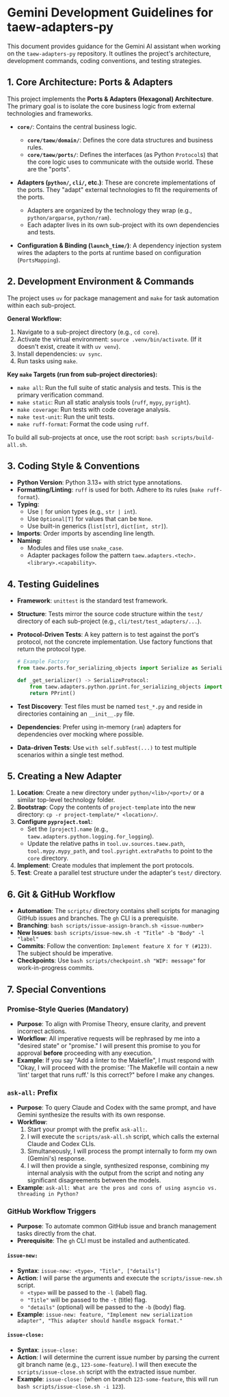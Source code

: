 # Gemini Development Guidelines for taew-adapters-py

This document provides guidance for the Gemini AI assistant when working on the `taew-adapters-py` repository. It outlines the project's architecture, development commands, coding conventions, and testing strategies.

## 1. Core Architecture: Ports & Adapters

This project implements the **Ports & Adapters (Hexagonal) Architecture**. The primary goal is to isolate the core business logic from external technologies and frameworks.

-   **`core/`**: Contains the central business logic.
    -   **`core/taew/domain/`**: Defines the core data structures and business rules.
    -   **`core/taew/ports/`**: Defines the interfaces (as Python `Protocol`s) that the core logic uses to communicate with the outside world. These are the "ports".

-   **Adapters (`python/`, `cli/`, etc.)**: These are concrete implementations of the ports. They "adapt" external technologies to fit the requirements of the ports.
    -   Adapters are organized by the technology they wrap (e.g., `python/argparse`, `python/ram`).
    -   Each adapter lives in its own sub-project with its own dependencies and tests.

-   **Configuration & Binding (`launch_time/`)**: A dependency injection system wires the adapters to the ports at runtime based on configuration (`PortsMapping`).

## 2. Development Environment & Commands

The project uses `uv` for package management and `make` for task automation within each sub-project.

**General Workflow:**

1.  Navigate to a sub-project directory (e.g., `cd core`).
2.  Activate the virtual environment: `source .venv/bin/activate`. (If it doesn't exist, create it with `uv venv`).
3.  Install dependencies: `uv sync`.
4.  Run tasks using `make`.

**Key `make` Targets (run from sub-project directories):**

-   `make all`: Run the full suite of static analysis and tests. This is the primary verification command.
-   `make static`: Run all static analysis tools (`ruff`, `mypy`, `pyright`).
-   `make coverage`: Run tests with code coverage analysis.
-   `make test-unit`: Run the unit tests.
-   `make ruff-format`: Format the code using `ruff`.

To build all sub-projects at once, use the root script: `bash scripts/build-all.sh`.

## 3. Coding Style & Conventions

-   **Python Version**: Python 3.13+ with strict type annotations.
-   **Formatting/Linting**: `ruff` is used for both. Adhere to its rules (`make ruff-format`).
-   **Typing**:
    -   Use `|` for union types (e.g., `str | int`).
    -   Use `Optional[T]` for values that can be `None`.
    -   Use built-in generics (`list[str]`, `dict[int, str]`).
-   **Imports**: Order imports by ascending line length.
-   **Naming**:
    -   Modules and files use `snake_case`.
    -   Adapter packages follow the pattern `taew.adapters.<tech>.<library>.<capability>`.

## 4. Testing Guidelines

-   **Framework**: `unittest` is the standard test framework.
-   **Structure**: Tests mirror the source code structure within the `test/` directory of each sub-project (e.g., `cli/test/test_adapters/...`).
-   **Protocol-Driven Tests**: A key pattern is to test against the port's protocol, not the concrete implementation. Use factory functions that return the protocol type.

    ```python
    # Example Factory
    from taew.ports.for_serializing_objects import Serialize as SerializeProtocol

    def _get_serializer() -> SerializeProtocol:
        from taew.adapters.python.pprint.for_serializing_objects import PPrint
        return PPrint()
    ```

-   **Test Discovery**: Test files must be named `test_*.py` and reside in directories containing an `__init__.py` file.
-   **Dependencies**: Prefer using in-memory (`ram`) adapters for dependencies over mocking where possible.
-   **Data-driven Tests**: Use `with self.subTest(...)` to test multiple scenarios within a single test method.

## 5. Creating a New Adapter

1.  **Location**: Create a new directory under `python/<lib>/<port>/` or a similar top-level technology folder.
2.  **Bootstrap**: Copy the contents of `project-template` into the new directory: `cp -r project-template/* <location>/`.
3.  **Configure `pyproject.toml`**:
    -   Set the `[project].name` (e.g., `taew.adapters.python.logging.for_logging`).
    -   Update the relative paths in `tool.uv.sources.taew.path`, `tool.mypy.mypy_path`, and `tool.pyright.extraPaths` to point to the `core` directory.
4.  **Implement**: Create modules that implement the port protocols.
5.  **Test**: Create a parallel test structure under the adapter's `test/` directory.

## 6. Git & GitHub Workflow

-   **Automation**: The `scripts/` directory contains shell scripts for managing GitHub issues and branches. The `gh` CLI is a prerequisite.
-   **Branching**: `bash scripts/issue-assign-branch.sh <issue-number>`
-   **New Issues**: `bash scripts/issue-new.sh -t "Title" -b "Body" -l "label"`
-   **Commits**: Follow the convention: `Implement feature X for Y (#123)`. The subject should be imperative.
-   **Checkpoints**: Use `bash scripts/checkpoint.sh "WIP: message"` for work-in-progress commits.

## 7. Special Conventions

### Promise-Style Queries (Mandatory)

-   **Purpose**: To align with Promise Theory, ensure clarity, and prevent incorrect actions.
-   **Workflow**: All imperative requests will be rephrased by me into a "desired state" or "promise." I will present this promise to you for approval **before** proceeding with any execution.
-   **Example**: If you say "Add a linter to the Makefile", I must respond with "Okay, I will proceed with the promise: 'The Makefile will contain a new 'lint' target that runs ruff.' Is this correct?" before I make any changes.

### `ask-all:` Prefix

-   **Purpose**: To query Claude and Codex with the same prompt, and have Gemini synthesize the results with its own response.
-   **Workflow**:
    1.  Start your prompt with the prefix `ask-all:`.
    2.  I will execute the `scripts/ask-all.sh` script, which calls the external Claude and Codex CLIs.
    3.  Simultaneously, I will process the prompt internally to form my own (Gemini's) response.
    4.  I will then provide a single, synthesized response, combining my internal analysis with the output from the script and noting any significant disagreements between the models.
-   **Example**: `ask-all: What are the pros and cons of using asyncio vs. threading in Python?`

### GitHub Workflow Triggers

-   **Purpose**: To automate common GitHub issue and branch management tasks directly from the chat.
-   **Prerequisite**: The `gh` CLI must be installed and authenticated.

#### `issue-new:`
-   **Syntax**: `issue-new: <type>, "Title", ["details"]`
-   **Action**: I will parse the arguments and execute the `scripts/issue-new.sh` script.
    -   `<type>` will be passed to the `-l` (label) flag.
    -   `"Title"` will be passed to the `-t` (title) flag.
    -   `"details"` (optional) will be passed to the `-b` (body) flag.
-   **Example**: `issue-new: feature, "Implement new serialization adapter", "This adapter should handle msgpack format."`

#### `issue-close:`
-   **Syntax**: `issue-close:`
-   **Action**: I will determine the current issue number by parsing the current git branch name (e.g., `123-some-feature`). I will then execute the `scripts/issue-close.sh` script with the extracted issue number.
-   **Example**: `issue-close:` (when on branch `123-some-feature`, this will run `bash scripts/issue-close.sh -i 123`).
